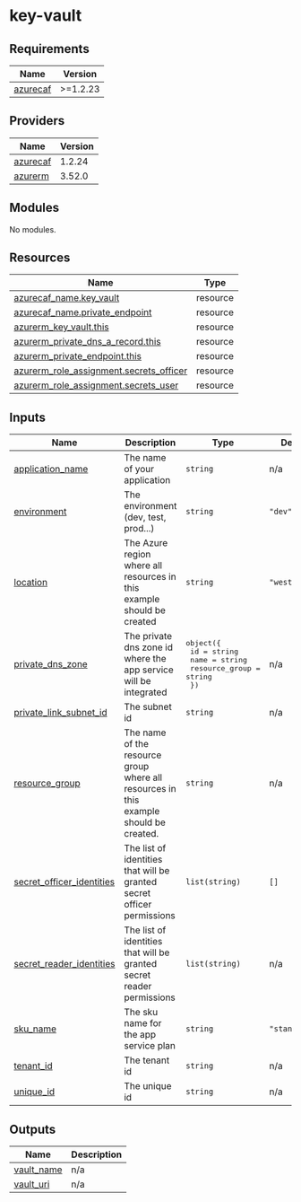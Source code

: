 # key-vault

<!-- BEGINNING OF PRE-COMMIT-TERRAFORM DOCS HOOK -->
## Requirements

| Name | Version |
|------|---------|
| <a name="requirement_azurecaf"></a> [azurecaf](#requirement\_azurecaf) | >=1.2.23 |

## Providers

| Name | Version |
|------|---------|
| <a name="provider_azurecaf"></a> [azurecaf](#provider\_azurecaf) | 1.2.24 |
| <a name="provider_azurerm"></a> [azurerm](#provider\_azurerm) | 3.52.0 |

## Modules

No modules.

## Resources

| Name | Type |
|------|------|
| [azurecaf_name.key_vault](https://registry.terraform.io/providers/aztfmod/azurecaf/latest/docs/resources/name) | resource |
| [azurecaf_name.private_endpoint](https://registry.terraform.io/providers/aztfmod/azurecaf/latest/docs/resources/name) | resource |
| [azurerm_key_vault.this](https://registry.terraform.io/providers/hashicorp/azurerm/latest/docs/resources/key_vault) | resource |
| [azurerm_private_dns_a_record.this](https://registry.terraform.io/providers/hashicorp/azurerm/latest/docs/resources/private_dns_a_record) | resource |
| [azurerm_private_endpoint.this](https://registry.terraform.io/providers/hashicorp/azurerm/latest/docs/resources/private_endpoint) | resource |
| [azurerm_role_assignment.secrets_officer](https://registry.terraform.io/providers/hashicorp/azurerm/latest/docs/resources/role_assignment) | resource |
| [azurerm_role_assignment.secrets_user](https://registry.terraform.io/providers/hashicorp/azurerm/latest/docs/resources/role_assignment) | resource |

## Inputs

| Name | Description | Type | Default | Required |
|------|-------------|------|---------|:--------:|
| <a name="input_application_name"></a> [application\_name](#input\_application\_name) | The name of your application | `string` | n/a | yes |
| <a name="input_environment"></a> [environment](#input\_environment) | The environment (dev, test, prod...) | `string` | `"dev"` | no |
| <a name="input_location"></a> [location](#input\_location) | The Azure region where all resources in this example should be created | `string` | `"westeurope"` | no |
| <a name="input_private_dns_zone"></a> [private\_dns\_zone](#input\_private\_dns\_zone) | The private dns zone id where the app service will be integrated | <pre>object({<br>    id             = string<br>    name           = string<br>    resource_group = string<br>  })</pre> | n/a | yes |
| <a name="input_private_link_subnet_id"></a> [private\_link\_subnet\_id](#input\_private\_link\_subnet\_id) | The subnet id | `string` | n/a | yes |
| <a name="input_resource_group"></a> [resource\_group](#input\_resource\_group) | The name of the resource group where all resources in this example should be created. | `string` | n/a | yes |
| <a name="input_secret_officer_identities"></a> [secret\_officer\_identities](#input\_secret\_officer\_identities) | The list of identities that will be granted secret officer permissions | `list(string)` | `[]` | no |
| <a name="input_secret_reader_identities"></a> [secret\_reader\_identities](#input\_secret\_reader\_identities) | The list of identities that will be granted secret reader permissions | `list(string)` | n/a | yes |
| <a name="input_sku_name"></a> [sku\_name](#input\_sku\_name) | The sku name for the app service plan | `string` | `"standard"` | no |
| <a name="input_tenant_id"></a> [tenant\_id](#input\_tenant\_id) | The tenant id | `string` | n/a | yes |
| <a name="input_unique_id"></a> [unique\_id](#input\_unique\_id) | The unique id | `string` | n/a | yes |

## Outputs

| Name | Description |
|------|-------------|
| <a name="output_vault_name"></a> [vault\_name](#output\_vault\_name) | n/a |
| <a name="output_vault_uri"></a> [vault\_uri](#output\_vault\_uri) | n/a |
<!-- END OF PRE-COMMIT-TERRAFORM DOCS HOOK -->
